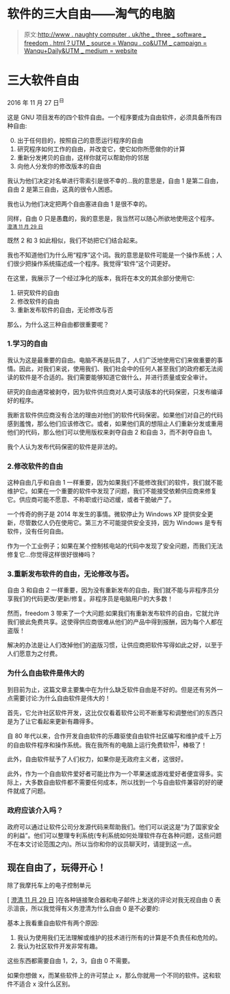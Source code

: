 # 软件的三大自由——淘气的电脑

> 原文:[http://www . naughty computer . uk/the _ three _ software _ freedom . html？UTM _ source = Wanqu . co&UTM _ campaign = Wanqu+Daily&UTM _ medium = website](http://www.naughtycomputer.uk/the_three_software_freedoms.html?utm_source=wanqu.co&utm_campaign=Wanqu+Daily&utm_medium=website)

# 三大软件自由

2016 年 11 月 27 日<sup>日</sup>

这是 GNU 项目发布的四个软件自由。一个程序要成为自由软件，必须具备所有四种自由:

0.  出于任何目的，按照自己的意愿运行程序的自由
1.  研究程序如何工作的自由，并改变它，使它如你所愿做你的计算
2.  重新分发拷贝的自由，这样你就可以帮助你的邻居
3.  向他人分发你的修改版本的自由

我认为他们决定对名单进行零索引是很不幸的...我的意思是，自由 1 是第二自由，自由 2 是第三自由，这真的很令人困惑。

我也认为他们决定把两个自由塞进自由 1 是很不幸的。

同样，自由 0 只是愚蠢的，我的意思是，我当然可以随心所欲地使用这个程序。<sup>[澄清 11 月 29 日](#clar1)</sup>

既然 2 和 3 如此相似，我们不妨把它们结合起来。

我也不知道他们为什么用“程序”这个词。我的意思是软件可能是一个操作系统；人们很少把操作系统描述成一个程序。我觉得“软件”这个词更好。

在这里，我展示了一个经过净化的版本，我将在本文的其余部分使用它:

1.  研究软件的自由
2.  修改软件的自由
3.  重新发布软件的自由，无论修改与否

那么，为什么这三种自由都很重要呢？

### 1.学习的自由

我认为这是最重要的自由。电脑不再是玩具了，人们广泛地使用它们来做重要的事情。因此，对我们来说，使用我们、我们社会中的任何人甚至我们的政府都无法阅读的软件是不合适的。我们需要能够知道它做什么，并进行质量或安全审计。

研究的自由通常被剥夺，因为软件供应商对人类可读版本的代码保密，只发布编译好的程序。

我断言软件供应商没有合法的理由对他们的软件代码保密。如果他们对自己的代码感到羞愧，那么他们应该修改它。或者，如果他们真的想阻止人们重新分发或重用他们的代码，那么他们可以使用版权来剥夺自由 2 和自由 3，而不剥夺自由 1。

我个人认为发布代码保密的软件是非法的。

### 2.修改软件的自由

这种自由几乎和自由 1 一样重要，因为如果我们不能修改我们的软件，我们就不能维护它。如果在一个重要的软件中发现了问题，我们不能接受依赖供应商来修复它。供应商可能不愿意、不称职或行动迟缓，或者干脆破产了。

一个传奇的例子是 2014 年发生的事情。微软停止为 Windows XP 提供安全更新，尽管数亿人仍在使用它。第三方不可能提供安全支持，因为 Windows 是专有软件，没有任何自由。

作为一个工业例子；如果在某个控制核电站的代码中发现了安全问题，而我们无法修复它...你觉得这样很好很棒吗？

### 3.重新发布软件的自由，无论修改与否。

自由 3 和自由 2 一样重要，因为没有重新发布的自由，我们就不能与非程序员分享我们的代码更改/更新/修复。非程序员是电脑用户的大多数！

然而，freedom 3 带来了一个大问题:如果我们有重新发布软件的自由，它就允许我们彼此免费共享。这使得供应商很难从他们的产品中得到报酬，因为每个人都在盗版！

解决的办法是让人们改掉他们的盗版习惯，让供应商把软件写得如此之好，以至于人们愿意为之付费。

### 为什么自由软件是伟大的

到目前为止，这篇文章主要集中在为什么缺乏软件自由是不好的。但是还有另外一点需要讨论:为什么自由软件是伟大的！

首先，它允许社区软件开发，这比仅仅看着软件公司不断重写和调整他们的东西只是为了让它看起来更新有趣得多。

自 80 年代以来，合作开发自由软件的乐趣驱使自由软件社区编写和维护成千上万的自由软件程序和操作系统。我在我所有的电脑上运行免费软件<sup>[1](#fn1)</sup>，棒极了！

此外，自由软件赋予了人们权力，如果你是无政府主义者，这很好。

此外，作为一个自由软件爱好者可能比作为一个苹果迷或游戏爱好者便宜得多。实际上，大多数自由软件都不需要任何成本，所以找到一个与自由软件兼容的好的硬件就成了问题。

### 政府应该介入吗？

政府可以通过让软件公司分发源代码来帮助我们。他们可以说这是“为了国家安全的利益”。他们可以整理专利系统(专利系统如何处理软件存在各种问题，这些问题不在本文讨论范围之内)。所以当你和你的议员聊天时，请提到这一点。

## 现在自由了，玩得开心！

除了我摩托车上的电子控制单元

[ [澄清 11 月 29 日](#ref2 "Jump back to                                              text.") ]在各种链接聚合器和电子邮件上发送的评论对我无视自由 0 表示沮丧，所以我觉得有义务澄清为什么自由 0 是不必要的:

基本上我看重自由软件有两个原因:

1.  我认为使用我们无法理解或维护的技术进行所有的计算是不负责任和危险的。
2.  我认为社区软件开发非常有趣。

这些东西都需要自由 1，2，3，自由 0 不需要。

如果你想做 x，而某些软件上的许可禁止 x，那么你就用一个不同的软件。这和软件不适合 x 没什么区别。